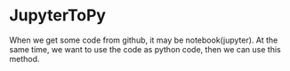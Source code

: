 # JupyterToPy
When we get some code from github, it may be notebook(jupyter). At the same time, we want to use the code as python code, then we can use this method.
